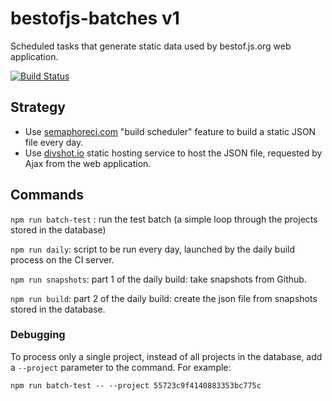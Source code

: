 # bestofjs-batches v1

Scheduled tasks that generate static data used by bestof.js.org web application.

[![Build Status](https://semaphoreci.com/api/v1/projects/add14899-9368-4ae3-89df-21c09c9e0c36/548282/badge.svg)](https://semaphoreci.com/mikeair/bestofjs-batches)

## Strategy

* Use [semaphoreci.com](https://semaphoreci.com/) "build scheduler" feature to build a static JSON file every day.
* Use [divshot.io](https://divshot.com/) static hosting service to host the JSON file, requested by Ajax from the web application.

## Commands

`npm run batch-test` : run the test batch (a simple loop through the projects stored in the database)

`npm run daily`: script to be run every day, launched by the daily build process on the CI server.

`npm run snapshots`: part 1 of the daily build: take snapshots from Github.

`npm run build`: part 2 of the daily build: create the json file from snapshots stored in the database.

### Debugging

To process only a single project, instead of all projects in the database, add a `--project` parameter to the command.
For example:

```
npm run batch-test -- --project 55723c9f4140883353bc775c
```
